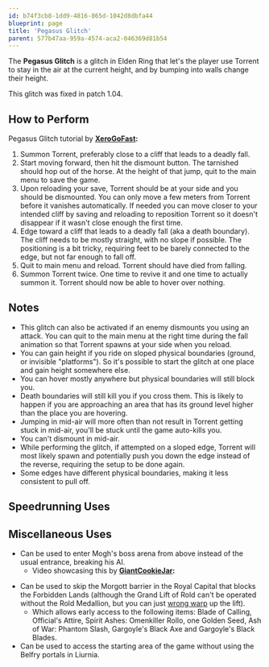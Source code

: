 ```yaml
---
id: b74f3cb8-1dd9-4816-865d-1042d8dbfa44
blueprint: page
title: 'Pegasus Glitch'
parent: 577b47aa-959a-4574-aca2-046369d81b54
---
```

The **Pegasus Glitch** is a glitch in Elden Ring that let's the player use Torrent to stay in the air at the current height, and by bumping into walls change their height.

This glitch was fixed in patch 1.04.

## How to Perform

Pegasus Glitch tutorial by **[XeroGoFast](//www.youtube.com/user/xeroxthemachine/videos):**

1. Summon Torrent, preferably close to a cliff that leads to a deadly fall.
2. Start moving forward, then hit the dismount button. The tarnished should hop out of the horse. At the height of that jump, quit to the main menu to save the game.
3. Upon reloading your save, Torrent should be at your side and you should be dismounted. You can only move a few meters from Torrent before it vanishes automatically. If needed you can move closer to your intended cliff by saving and reloading to reposition Torrent so it doesn't disappear if it wasn't close enough the first time.
4. Edge toward a cliff that leads to a deadly fall (aka a death boundary). The cliff needs to be mostly straight, with no slope if possible. The positioning is a bit tricky, requiring feet to be barely connected to the edge, but not far enough to fall off.
5. Quit to main menu and reload. Torrent should have died from falling.
6. Summon Torrent twice. One time to revive it and one time to actually summon it. Torrent should now be able to hover over nothing.

## Notes

- This glitch can also be activated if an enemy dismounts you using an attack. You can quit to the main menu at the right time during the fall animation so that Torrent spawns at your side when you reload.
- You can gain height if you ride on sloped physical boundaries (ground, or invisible "platforms"). So it's possible to start the glitch at one place and gain height somewhere else.
- You can hover mostly anywhere but physical boundaries will still block you.
- Death boundaries will still kill you if you cross them. This is likely to happen if you are approaching an area that has its ground level higher than the place you are hovering.
- Jumping in mid-air will more often than not result in Torrent getting stuck in mid-air, you'll be stuck until the game auto-kills you.
- You can't dismount in mid-air.
- While performing the glitch, if attempted on a sloped edge, Torrent will most likely spawn and potentially push you down the edge instead of the reverse, requiring the setup to be done again.
- Some edges have different physical boundaries, making it less consistent to pull off.

## Speedrunning Uses

## Miscellaneous Uses

- Can be used to enter Mogh's boss arena from above instead of the usual entrance, breaking his AI.
  - Video showcasing this by **[GiantCookieJar](//www.youtube.com/channel/UCJ3sL2bDfLh8rt-BNIgvdrA):**

* Can be used to skip the Morgott barrier in the Royal Capital that blocks the Forbidden Lands (although the Grand Lift of Rold can't be operated without the Rold Medallion, but you can just [wrong warp](/eldenring/wrong-warp) up the lift).
  - Which allows early access to the following items: Blade of Calling, Official's Attire, Spirit Ashes: Omenkiller Rollo, one Golden Seed, Ash of War: Phantom Slash, Gargoyle's Black Axe and Gargoyle's Black Blades.
* Can be used to access the starting area of the game without using the Belfry portals in Liurnia.
